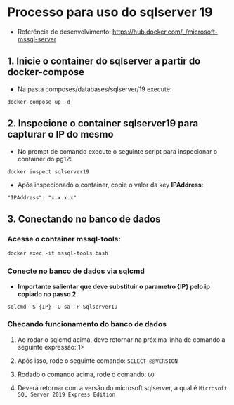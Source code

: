 # Processo para uso do sqlserver 19

* Referência de desenvolvimento: https://hub.docker.com/_/microsoft-mssql-server

## 1. Inicie o container do sqlserver a partir do docker-compose

* Na pasta composes/databases/sqlserver/19 execute: 

`docker-compose up -d`

## 2. Inspecione o container sqlserver19 para capturar o IP do mesmo

* No prompt de comando execute o seguinte script para inspecionar o container do pg12:

`docker inspect sqlserver19`

* Após inspecionado o container, copie o valor da key **IPAddress**:

`"IPAddress": "x.x.x.x"`

## 3. Conectando no banco de dados

### Acesse o container mssql-tools:

`docker exec -it mssql-tools bash`

### Conecte no banco de dados via sqlcmd

* **Importante salientar que deve substituir o parametro {IP} pelo ip copiado no passo 2.**

`sqlcmd -S {IP} -U sa -P Sqlserver19`

### Checando funcionamento do banco de dados

1. Ao rodar o sqlcmd acima, deve retornar na próxima linha de comando a seguinte expressão: 1>

2. Após isso, rode o seguinte comando: `SELECT @@VERSION`

3. Rodado o comando acima, rode o comando: `GO`

4. Deverá retornar com a versão do microsoft sqlserver, a qual é `Microsoft SQL Server 2019 Express Edition`